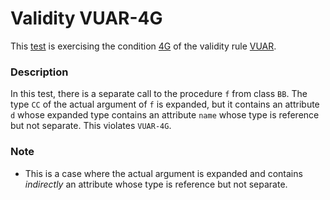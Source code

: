 # Validity VUAR-4G

This [test](.) is exercising the condition [4G](../Readme.md) of the validity rule [VUAR](../../vuar/Readme.md).

### Description

In this test, there is a separate call to the procedure `f` from class `BB`. The type `CC` of the actual argument of `f` is expanded, but it contains an attribute `d` whose expanded type contains an attribute `name` whose type is reference but not separate. This violates `VUAR-4G`.

### Note

* This is a case where the actual argument is expanded and contains *indirectly* an attribute whose type is reference but not separate.
